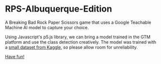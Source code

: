 # RPS-Albuquerque-Edition
A Breaking Bad Rock Paper Scissors game that uses a Google Teachable Machine AI model to capture your choice.

Using Javascript's p5.js library, we can bring a model trained in the GTM platform and use the class detection creatively. The model was trained with a [small dataset from Kaggle](https://www.kaggle.com/datasets/drgfreeman/rockpaperscissors), so please allow room for unreliability.

[Have fun!](https://orlolvarez.github.io/RPS-Albuquerque-Edition/) 
